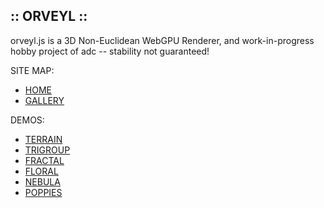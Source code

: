 ## :: ORVEYL ::

orveyl.js is a 3D Non-Euclidean WebGPU Renderer, and work-in-progress hobby project of adc -- stability not guaranteed!

SITE MAP:
- [HOME](https://orveyl.github.io/)
- [GALLERY](https://orveyl.github.io/gallery)

DEMOS:
- [TERRAIN](https://orveyl.github.io/?demo=terrain)
- [TRIGROUP](https://orveyl.github.io/?demo=trigroup)
- [FRACTAL](https://orveyl.github.io/?demo=fractal)
- [FLORAL](https://orveyl.github.io/?demo=floral)
- [NEBULA](https://orveyl.github.io/?demo=nebula)
- [POPPIES](https://orveyl.github.io/?demo=poppies)
